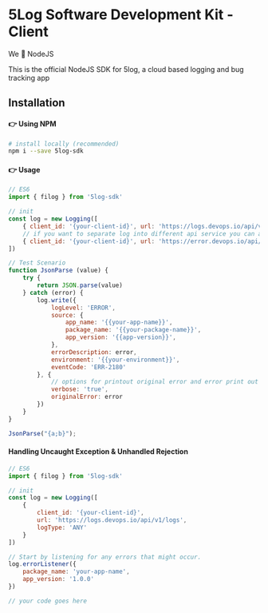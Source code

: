 # 5Log Software Development Kit - Client

We 🫶 NodeJS

This is the official NodeJS SDK for 5log, a cloud based logging and bug tracking app


## Installation

#### 👉 Using NPM
```bash
# install locally (recommended)
npm i --save 5log-sdk
```

#### 👉 Usage
```javascript
// ES6
import { filog } from '5log-sdk'

// init
const log = new Logging([
    { client_id: '{your-client-id}', url: 'https://logs.devops.io/api/v1/logs', logType: 'ANY' }
    // if you want to separate log into different api service you can add more options
    { client_id: '{your-client-id}', url: 'https://error.devops.io/api/v1/logs', logType: 'ERROR' }
])

// Test Scenario
function JsonParse (value) {
    try {
        return JSON.parse(value)
    } catch (error) {
        log.write({
            logLevel: 'ERROR',
            source: {
                app_name: '{{your-app-name}}',
                package_name: '{{your-package-name}}',
                app_version: '{{app-version}}',
            },
            errorDescription: error,
            environment: '{{your-environment}}',
            eventCode: 'ERR-2180'
        }, { 
            // options for printout original error and error print out
            verbose: 'true', 
            originalError: error
        })
    }
}

JsonParse("{a;b}");
```

#### Handling Uncaught Exception & Unhandled Rejection

```javascript
// ES6
import { filog } from '5log-sdk'

// init
const log = new Logging([
    { 
        client_id: '{your-client-id}', 
        url: 'https://logs.devops.io/api/v1/logs',
        logType: 'ANY' 
    }
])

// Start by listening for any errors that might occur.
log.errorListener({
    package_name: 'your-app-name',
    app_version: '1.0.0'
})

// your code goes here
```
